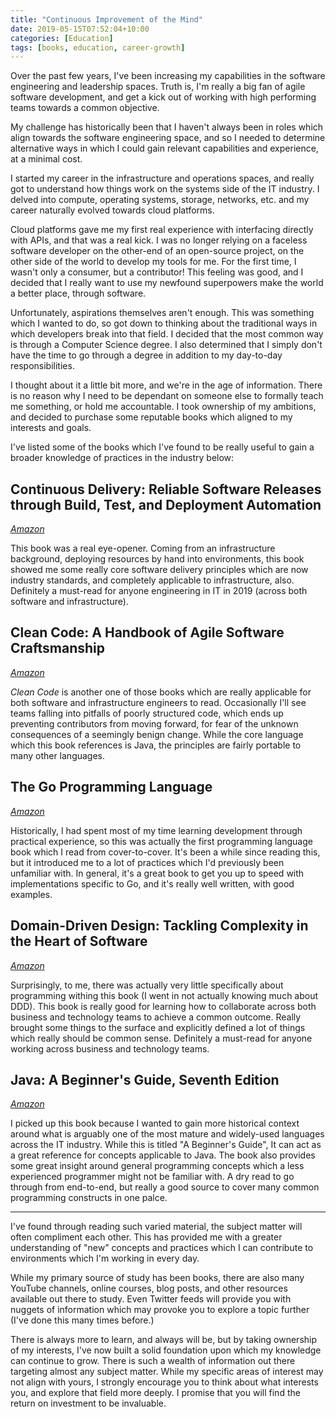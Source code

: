 ```yaml
---
title: "Continuous Improvement of the Mind"
date: 2019-05-15T07:52:04+10:00
categories: [Education]
tags: [books, education, career-growth]
---
```

Over the past few years, I've been increasing my capabilities in the software
engineering and leadership spaces. Truth is, I'm really a big fan of agile
software development, and get a kick out of working with high performing teams
towards a common objective.

My challenge has historically been that I haven't always been in roles which
align towards the software engineering space, and so I needed to determine
alternative ways in which I could gain relevant capabilities and experience, at
a minimal cost.

I started my career in the infrastructure and operations spaces, and really got
to understand how things work on the systems side of the IT industry. I delved
into compute, operating systems, storage, networks, etc. and my career naturally
evolved towards cloud platforms.

Cloud platforms gave me my first real experience with interfacing directly with
APIs, and that was a real kick. I was no longer relying on a faceless software
developer on the other-end of an open-source project, on the other side of the
world to develop my tools for me. For the first time, I wasn't only a consumer,
but a contributor! This feeling was good, and I decided that I really want to
use my newfound superpowers make the world a better place, through software.

Unfortunately, aspirations themselves aren't enough. This was something which I
wanted to do, so got down to thinking about the traditional ways in which
developers break into that field. I decided that the most common way is through
a Computer Science degree. I also determined that I simply don't have the time
to go through a degree in addition to my day-to-day responsibilities.

I thought about it a little bit more, and we're in the age of information. There
is no reason why I need to be dependant on someone else to formally teach me
something, or hold me accountable. I took ownership of my ambitions, and decided
to purchase some reputable books which aligned to my interests and goals.

I've listed some of the books which I've found to be really useful to gain a
broader knowledge of practices in the industry below:

## Continuous Delivery: Reliable Software Releases through Build, Test, and Deployment Automation

_[Amazon](https://www.amazon.com/gp/product/B003YMNVC0)_

This book was a real eye-opener. Coming from an infrastructure background,
deploying resources by hand into environments, this book showed me some really
core software delivery principles which are now industry standards, and
completely applicable to infrastructure, also. Definitely a must-read for anyone
engineering in IT in 2019 (across both software and infrastructure).

## Clean Code: A Handbook of Agile Software Craftsmanship

_[Amazon](https://www.amazon.com/Clean-Code-Handbook-Software-Craftsmanship/dp/0132350882)_

_Clean Code_ is another one of those books which are really applicable for both
software and infrastructure engineers to read. Occasionally I'll see teams
falling into pitfalls of poorly structured code, which ends up preventing
contributors from moving forward, for fear of the unknown consequences of a
seemingly benign change. While the core language which this book references is
Java, the principles are fairly portable to many other languages.

## The Go Programming Language

_[Amazon](https://www.amazon.com/Programming-Language-Addison-Wesley-Professional-Computing/dp/0134190440)_

Historically, I had spent most of my time learning development through practical
experience, so this was actually the first programming language book which I
read from cover-to-cover. It's been a while since reading this, but it
introduced me to a lot of practices which I'd previously been unfamiliar with.
In general, it's a great book to get you up to speed with implementations
specific to Go, and it's really well written, with good examples.

## Domain-Driven Design: Tackling Complexity in the Heart of Software

_[Amazon](https://www.amazon.com/gp/product/B00794TAUG)_

Surprisingly, to me, there was actually very little specifically about
programming withing this book (I went in not actually knowing much about DDD).
This book is really good for learning how to collaborate across both business
and technology teams to achieve a common outcome. Really brought some things to
the surface and explicitly defined a lot of things which really should be common
sense. Definitely a must-read for anyone working across business and technology
teams.

## Java: A Beginner's Guide, Seventh Edition

_[Amazon](https://www.amazon.com/gp/product/B075K7BPN6)_

I picked up this book because I wanted to gain more historical context around
what is arguably one of the most mature and widely-used languages across the IT
industry. While this is titled "A Beginner's Guide", It can act as a great
reference for concepts applicable to Java. The book also provides some great
insight around general programming concepts which a less experienced programmer
might not be familiar with. A dry read to go through from end-to-end, but really
a good source to cover many common programming constructs in one palce.

---

I've found through reading such varied material, the subject matter will often
compliment each other. This has provided me with a greater understanding of
"new" concepts and practices which I can contribute to environments which I'm
working in every day.

While my primary source of study has been books, there are also many YouTube
channels, online courses, blog posts, and other resources available out there to
study. Even Twitter feeds will provide you with nuggets of information which may
provoke you to explore a topic further (I've done this many times before.)

There is always more to learn, and always will be, but by taking ownership of my
interests, I've now built a solid foundation upon which my knowledge can
continue to grow. There is such a wealth of information out there targeting
almost any subject matter. While my specific areas of interest may not align
with yours, I strongly encourage you to think about what interests you, and
explore that field more deeply. I promise that you will find the return on
investment to be invaluable.
